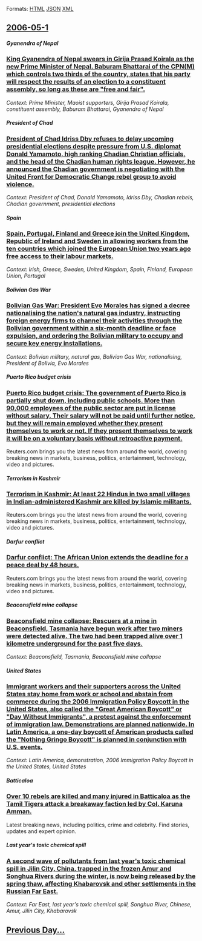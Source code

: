 
Formats: [HTML](2006/05/1/index.html)  [JSON](2006/05/1/index.json)  [XML](2006/05/1/index.xml)  

## [2006-05-1](/news/2006/05/1/index.md)

##### Gyanendra of Nepal
### [ King Gyanendra of Nepal swears in Girija Prasad Koirala as the new Prime Minister of Nepal. Baburam Bhattarai of the CPN(M) which controls two thirds of the country, states that his party will respect the results of an election to a constituent assembly, so long as these are "free and fair". ](/news/2006/05/1/king-gyanendra-of-nepal-swears-in-girija-prasad-koirala-as-the-new-prime-minister-of-nepal-baburam-bhattarai-of-the-cpn-m-which-controls.md)
_Context: Prime Minister, Maoist supporters, Girija Prasad Koirala, constituent assembly, Baburam Bhattarai, Gyanendra of Nepal_

##### President of Chad
### [ President of Chad Idriss Dby refuses to delay upcoming presidential elections despite pressure from U.S. diplomat Donald Yamamoto, high ranking Chadian Christian officials, and the head of the Chadian human rights league. However, he announced the Chadian government is negotiating with the United Front for Democratic Change rebel group to avoid violence. ](/news/2006/05/1/president-of-chad-idriss-deby-refuses-to-delay-upcoming-presidential-elections-despite-pressure-from-u-s-diplomat-donald-yamamoto-high-ra.md)
_Context: President of Chad, Donald Yamamoto, Idriss Dby, Chadian rebels, Chadian government, presidential elections_

##### Spain
### [ Spain, Portugal, Finland and Greece join the United Kingdom, Republic of Ireland and Sweden in allowing workers from the ten countries which joined the European Union two years ago free access to their labour markets. ](/news/2006/05/1/spain-portugal-finland-and-greece-join-the-united-kingdom-republic-of-ireland-and-sweden-in-allowing-workers-from-the-ten-countries-whic.md)
_Context: Irish, Greece, Sweden, United Kingdom, Spain, Finland, European Union, Portugal_

##### Bolivian Gas War
### [ Bolivian Gas War: President Evo Morales has signed a decree nationalising the nation's natural gas industry, instructing foreign energy firms to channel their activities through the Bolivian government within a six-month deadline or face expulsion, and ordering the Bolivian military to occupy and secure key energy installations. ](/news/2006/05/1/bolivian-gas-war-president-evo-morales-has-signed-a-decree-nationalising-the-nation-s-natural-gas-industry-instructing-foreign-energy-fir.md)
_Context: Bolivian military, natural gas, Bolivian Gas War, nationalising, President of Bolivia, Evo Morales_

##### Puerto Rico budget crisis
### [ Puerto Rico budget crisis: The government of Puerto Rico is partially shut down, including public schools. More than 90,000 employees of the public sector are put in license without salary. Their salary will not be paid until further notice, but they will remain employed whether they present themselves to work or not. If they present themselves to work it will be on a voluntary basis without retroactive payment. ](/news/2006/05/1/puerto-rico-budget-crisis-the-government-of-puerto-rico-is-partially-shut-down-including-public-schools-more-than-90-000-employees-of-th.md)
Reuters.com brings you the latest news from around the world, covering breaking news in markets, business, politics, entertainment, technology, video and pictures.

##### Terrorism in Kashmir
### [ Terrorism in Kashmir: At least 22 Hindus in two small villages in Indian-administered Kashmir are killed by Islamic militants. ](/news/2006/05/1/terrorism-in-kashmir-at-least-22-hindus-in-two-small-villages-in-indian-administered-kashmir-are-killed-by-islamic-militants.md)
Reuters.com brings you the latest news from around the world, covering breaking news in markets, business, politics, entertainment, technology, video and pictures.

##### Darfur conflict
### [ Darfur conflict: The African Union extends the deadline for a peace deal by 48 hours. ](/news/2006/05/1/darfur-conflict-the-african-union-extends-the-deadline-for-a-peace-deal-by-48-hours.md)
Reuters.com brings you the latest news from around the world, covering breaking news in markets, business, politics, entertainment, technology, video and pictures.

##### Beaconsfield mine collapse
### [ Beaconsfield mine collapse: Rescuers at a mine in Beaconsfield, Tasmania have begun work after two miners were detected alive. The two had been trapped alive over 1 kilometre underground for the past five days. ](/news/2006/05/1/beaconsfield-mine-collapse-rescuers-at-a-mine-in-beaconsfield-tasmania-have-begun-work-after-two-miners-were-detected-alive-the-two-had.md)
_Context: Beaconsfield, Tasmania, Beaconsfield mine collapse_

##### United States
### [ Immigrant workers and their supporters across the United States stay home from work or school and abstain from commerce during the 2006 Immigration Policy Boycott in the United States, also called the "Great American Boycott" or "Day Without Immigrants", a protest against the enforcement of immigration law. Demonstrations are planned nationwide. In Latin America, a one-day boycott of American products called the "Nothing Gringo Boycott" is planned in conjunction with U.S. events. ](/news/2006/05/1/immigrant-workers-and-their-supporters-across-the-united-states-stay-home-from-work-or-school-and-abstain-from-commerce-during-the-2006-imm.md)
_Context: Latin America, demonstration, 2006 Immigration Policy Boycott in the United States, United States_

##### Batticaloa
### [ Over 10 rebels are killed and many injured in Batticaloa as the Tamil Tigers attack a breakaway faction led by Col. Karuna Amman. ](/news/2006/05/1/over-10-rebels-are-killed-and-many-injured-in-batticaloa-as-the-tamil-tigers-attack-a-breakaway-faction-led-by-col-karuna-amman.md)
Latest breaking news, including politics, crime and celebrity. Find stories, updates and expert opinion.

##### Last year's toxic chemical spill
### [ A second wave of pollutants from last year's toxic chemical spill in Jilin City, China, trapped in the frozen Amur and Songhua Rivers during the winter, is now being released by the spring thaw, affecting Khabarovsk and other settlements in the Russian Far East. ](/news/2006/05/1/a-second-wave-of-pollutants-from-last-year-s-toxic-chemical-spill-in-jilin-city-china-trapped-in-the-frozen-amur-and-songhua-rivers-durin.md)
_Context: Far East, last year's toxic chemical spill, Songhua River, Chinese, Amur, Jilin City, Khabarovsk_

## [Previous Day...](/news/2006/04/30/index.md)

